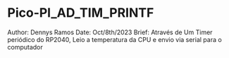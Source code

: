 # Pico-PI_AD_TIM_PRINTF

Author: Dennys Ramos
Date: Oct/8th/2023
Brief: Através de Um Timer periódico do RP2040, Leio a temperatura da CPU e envio via serial para o computador